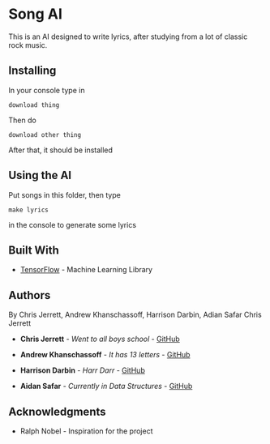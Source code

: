 # Song AI

This is an AI designed to write lyrics, after studying from a lot of classic rock music.

## Installing

In your console type in

```
download thing
```

Then do

```
download other thing
```

After that, it should be installed

## Using the AI

Put songs in this folder, then type 

```
make lyrics
```

in the console to generate some lyrics

## Built With

* [TensorFlow](http://www.dropwizard.io/1.0.2/docs/) - Machine Learning Library

## Authors

By Chris Jerrett, Andrew Khanschassoff, Harrison Darbin, Adian Safar
Chris Jerrett
* **Chris Jerrett** - *Went to all boys school* - [GitHub](https://github.com/chrisj1)

* **Andrew Khanschassoff** - *It has 13 letters* - [GitHub](https://github.com/AndrewKhans)


* **Harrison Darbin** - *Harr Darr* - [GitHub](https://github.com/HarrDarbo)

* **Aidan Safar** - *Currently in Data Structures* - [GitHub](https://github.com/)

## Acknowledgments

* Ralph Nobel - Inspiration for the project
